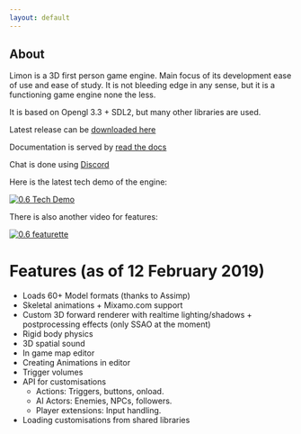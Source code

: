 ```yaml
---
layout: default
---
```


## About

Limon is a 3D first person game engine. Main focus of its development ease of use and ease of study. It is not bleeding edge in any sense, but it is a functioning game engine none the less. 

It is based on Opengl 3.3 + SDL2, but many other libraries are used.

Latest release can be [downloaded here](https://github.com/enginmanap/limonEngine/releases/)

Documentation is served by [read the docs](https://limonengine.readthedocs.io/en/latest/)

Chat is done using [Discord](https://discord.gg/gqprbFd)


Here is the latest tech demo of the engine:

[![0.6 Tech Demo](http://img.youtube.com/vi/quOlyDosGXc/0.jpg)](http://www.youtube.com/watch?v=quOlyDosGXc)

There is also another video for features:

[![0.6 featurette](http://img.youtube.com/vi/WOJUJjeV2Gw/0.jpg)](http://www.youtube.com/watch?v=WOJUJjeV2Gw)

# Features (as of 12 February 2019)

- Loads 60+ Model formats (thanks to Assimp)
- Skeletal animations + Mixamo.com support 
- Custom 3D forward renderer with realtime lighting/shadows + postprocessing effects (only SSAO at the moment)
- Rigid body physics
- 3D spatial sound
- In game map editor
- Creating Animations in editor
- Trigger volumes
- API for customisations
  * Actions: Triggers, buttons, onload.
  * AI Actors: Enemies, NPCs, followers.
  * Player extensions: Input handling.
- Loading customisations from shared libraries
